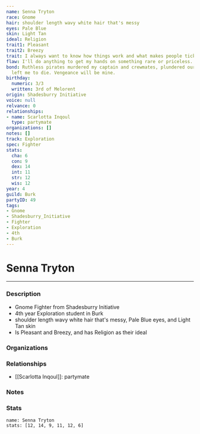 ```yaml
---
name: Senna Tryton
race: Gnome
hair: shoulder length wavy white hair that's messy
eyes: Pale Blue
skin: Light Tan
ideal: Religion
trait1: Pleasant
trait2: Breezy
trait: I always want to know how things work and what makes people tick.
flaw: I'll do anything to get my hands on something rare or priceless.
bond: Ruthless pirates murdered my captain and crewmates, plundered our ship, and
  left me to die. Vengeance will be mine.
birthday:
  numeric: 3/3
  written: 3rd of Melorent
origin: Shadesburry Initiative
voice: null
relvance: 0
relationships:
- name: Scarlotta Inqoul
  type: partymate
organizations: []
notes: []
track: Exploration
spec: Fighter
stats:
  cha: 6
  con: 9
  dex: 14
  int: 11
  str: 12
  wis: 12
year: 4
guild: Burk
partyID: 49
tags:
- Gnome
- Shadesburry_Initiative
- Fighter
- Exploration
- 4th
- Burk
---
```

# Senna Tryton
---
### Description
- Gnome Fighter from Shadesburry Initiative
- 4th year Exploration student in Burk
- shoulder length wavy white hair that's messy, Pale Blue eyes, and Light Tan skin
- Is Pleasant and Breezy, and has Religion as their ideal

### Organizations

### Relationships
- [[Scarlotta Inqoul]]: partymate

### Notes

### Stats
```statblock
name: Senna Tryton
stats: [12, 14, 9, 11, 12, 6]
```